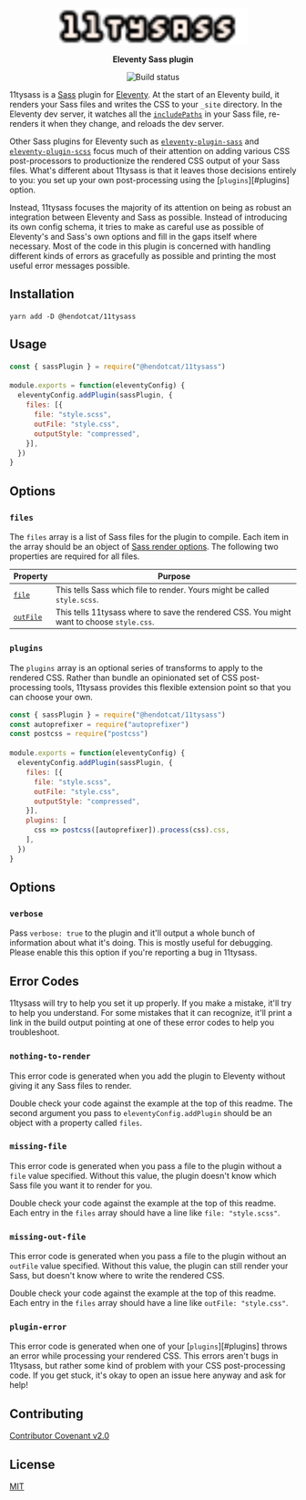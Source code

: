 <p align="center">
  <img
    alt="11tysass"
    src="https://github.com/hendotcat/11tysass/raw/trunk/11tysass.svg"
    height="64"
  />
</p>

<p align="center">
  <strong>
    Eleventy Sass plugin
  </strong>
</p>

<p align="center">
  <img
    src="https://github.com/hendotcat/11tysass/actions/workflows/publish.yml/badge.svg"
    alt="Build status"
  />
</p>

11tysass is a [Sass] plugin for [Eleventy]. At the start of an Eleventy build,
it renders your Sass files and writes the CSS to your `_site` directory. In the
Eleventy dev server, it watches all the [`includePaths`][includePaths] in your
Sass file, re-renders it when they change, and reloads the dev server.

Other Sass plugins for Eleventy such as
[`eleventy-plugin-sass`][eleventy-plugin-sass] and
[`eleventy-plugin-scss`][eleventy-plugin-scss] focus much of their attention on
adding various CSS post-processors to productionize the rendered CSS output of
your Sass files. What's different about 11tysass is that it leaves those
decisions entirely to you: you set up your own post-processing using the
[`plugins`][#plugins] option.

Instead, 11tysass focuses the majority of its attention on being as robust an
integration between Eleventy and Sass as possible. Instead of introducing its
own config schema, it tries to make as careful use as possible of Eleventy's
and Sass's own options and fill in the gaps itself where necessary. Most of the
code in this plugin is concerned with handling different kinds of errors as
gracefully as possible and printing the most useful error messages possible.

## Installation

```
yarn add -D @hendotcat/11tysass
```

## Usage

```javascript
const { sassPlugin } = require("@hendotcat/11tysass")

module.exports = function(eleventyConfig) {
  eleventyConfig.addPlugin(sassPlugin, {
    files: [{
      file: "style.scss",
      outFile: "style.css",
      outputStyle: "compressed",
    }],
  })
}
```

## Options

### `files`

The `files` array is a list of Sass files for the plugin to compile. Each item
in the array should be an object of [Sass render options](https://sass-lang.com/documentation/js-api#options). The following two properties are required for all files.

<table>
  <thead>
    <tr>
      <th>Property</th>
      <th>Purpose</th>
    </tr>
  </thead>
  <tbody>
    <tr>
      <td>
        <a href="https://sass-lang.com/documentation/js-api#file">
          <code>file</code>
        </a>
      </td>
      <td>
        This tells Sass which file to render.
        Yours might be called <code>style.scss</code>.
      </td>
    </tr>
    <tr>
      <td>
        <a href="https://sass-lang.com/documentation/js-api#outFile">
          <code>outFile</code>
        </a>
      </td>
      <td>
        This tells 11tysass where to save the rendered CSS.
        You might want to choose <code>style.css</code>.
      </td>
    </tr>
  </tbody>
</table>

### `plugins`

The `plugins` array is an optional series of transforms to apply to the
rendered CSS. Rather than bundle an opinionated set of CSS post-processing
tools, 11tysass provides this flexible extension point so that you can choose
your own.

```javascript
const { sassPlugin } = require("@hendotcat/11tysass")
const autoprefixer = require("autoprefixer")
const postcss = require("postcss")

module.exports = function(eleventyConfig) {
  eleventyConfig.addPlugin(sassPlugin, {
    files: [{
      file: "style.scss",
      outFile: "style.css",
      outputStyle: "compressed",
    }],
    plugins: [
      css => postcss([autoprefixer]).process(css).css,
    ],
  })
}
```

## Options

### `verbose`

Pass `verbose: true` to the plugin and it'll output a whole bunch of
information about what it's doing. This is mostly useful for debugging. Please
enable this this option if you're reporting a bug in 11tysass.

## Error Codes

11tysass will try to help you set it up properly. If you make a mistake,
it'll try to help you understand. For some mistakes that it can recognize,
it'll print a link in the build output pointing at one of these error codes to
help you troubleshoot.

### `nothing-to-render`

This error code is generated when you add the plugin to Eleventy without giving 
it any Sass files to render.

Double check your code against the example at the top of this readme. The
second argument you pass to `eleventyConfig.addPlugin` should be an object with
a property called `files`.

### `missing-file`

This error code is generated when you pass a file to the plugin without a
`file` value specified. Without this value, the plugin doesn't know which Sass
file you want it to render for you.

Double check your code against the example at the top of this readme. Each
entry in the `files` array should have a line like `file: "style.scss"`.

### `missing-out-file`

This error code is generated when you pass a file to the plugin without an
`outFile` value specified. Without this value, the plugin can still render
your Sass, but doesn't know where to write the rendered CSS.

Double check your code against the example at the top of this readme. Each
entry in the `files` array should have a line like `outFile: "style.css"`.

### `plugin-error`

This error code is generated when one of your [`plugins`][#plugins] throws an
error while processing your rendered CSS. This errors aren't bugs in 11tysass,
but rather some kind of problem with your CSS post-processing code. If you get
stuck, it's okay to open an issue here anyway and ask for help!

## Contributing

[Contributor Covenant v2.0]

## License

[MIT]

[eleventy-plugin-sass]: https://github.com/Sonaryr/eleventy-plugin-sass
[eleventy-plugin-scss]: https://github.com/jamshop/eleventy-plugin-scss
[sass.Result]: https://sass-lang.com/documentation/js-api#result-object
[includePaths]: https://sass-lang.com/documentation/js-api#includepaths
[Sass]: https://sass-lang.com/
[Eleventy]: https://www.11ty.dev/
[PostCSS]: https://postcss.org
[Contributor Covenant v2.0]: https://www.contributor-covenant.org/version/2/0/code_of_conduct/
[MIT]: https://opensource.org/licenses/MIT
